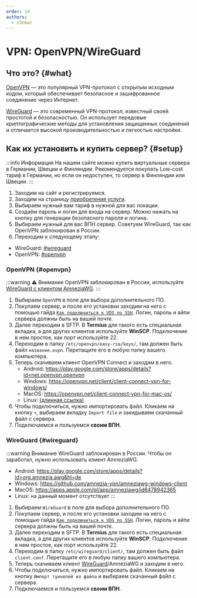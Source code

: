 ```yaml
---
order: 14
authors:
  - s3nkwr
---
```


# VPN: OpenVPN/WireGuard

## Что это? {#what}

[OpenVPN](https://openvpn.net/) — это популярный VPN-протокол с открытым исходным кодом, который обеспечивает безопасное и зашифрованное соединение через Интернет.

[WireGuard](https://www.wireguard.com/) — это современный VPN-протокол, известный своей простотой и безопасностью. Он использует передовые криптографические методы для установления защищенных соединений и отличается высокой производительностью и легкостью настройки.

## Как их установить и купить сервер? {#setup}

:::info Информация
На нашем сайте можно купить виртуальные сервера в Германии, Швеции и Финляндии. Рекомендуется покупать Low-cost тариф в Германии, но если он недоступен, то сервер в Финляндии или Швеции.
:::

1. Заходим на сайт и регистрируемся.
2. Заходим на страницу [приобретения услуги](https://new.play2go.cloud/me/buy).
3. Выбираем нужный вам тариф в нужной для вас локации.
4. Создаём пароль и логин для входа на сервер. Можно нажать на кнопку для генерации безопасного пароля и логина.
5. Выбираем нужный для вас ВПН сервер. Советуем WireGuard, так как OpenVPN заблокирован в России.
6. Переходим к следующему этапу:
- WireGuard: [#wireguard](#wireguard)
- OpenVPN: [#openvpn](#openvpn)
<AImg src="/vds/installvpn/order-1.png" alt="Страница покупки и выбор ПО"/>

### OpenVPN {#openvpn}

:::warning :warning: Внимание
OpenVPN заблокирован в России, используйте [WireGuard с клиентом AmneziaWG](#wireguard).
:::

1. Выбираем `OpenVPN` в поле для выбора дополнительного ПО.
2. Покупаем сервер, и после его установки заходим на него с помощью гайда [`Как подключиться к VDS по SSH`](/vds/ssh). Логин, пароль и айпи сервера должны быть на вашей почте.
3. Далее переходим в SFTP. В **Termius** для такого есть специальная вкладка, а для других клиентов используйте **WinSCP**. Подключение в нем простое, как порт используйте 22.
4. Переходим в папку `/etc/openvpn/easy-rsa/keys/`, там должен быть файл `название.ovpn`. Перетащите его в любую папку вашего компьютера.
5. Теперь скачиваем клиент OpenVPN Connect и заходим в него.
    - Android: https://play.google.com/store/apps/details?id=net.openvpn.openvpn
    - Windows: https://openvpn.net/client/client-connect-vpn-for-windows/
    - MacOS: https://openvpn.net/client-connect-vpn-for-mac-os/
    - Linux: [(длинная ссылка)](https://openvpn.net/cloud-docs/tutorials/configuration-tutorials/connectors/operating-systems/linux/tutorial--learn-to-install-and-control-the-openvpn-3-client.html)
6. Чтобы подключиться, нужно импортировать файл. Кликаем на кнопку `+`, выбираем вкладку `Import file` и закидываем скачанный файл с сервера.
7. Подключаемся и пользуемся **своим ВПН**.

### WireGuard {#wireguard}

:::warning Внимание
WireGuard заблокирован в России. Чтобы он заработал, нужно использовать клиент AmneziaWG.

- Android: https://play.google.com/store/apps/details?id=org.amnezia.awg&hl=de
- Windows: https://github.com/amnezia-vpn/amneziawg-windows-client
- MacOS: https://apps.apple.com/pl/app/amneziawg/id6478942365
- Linux: на данный момент отсутствует
:::

1. Выбираем `WireGuard` в поле для выбора дополнительного ПО.
2. Покупаем сервер, и после его установки заходим на него с помощью гайда [`Как подключиться к VDS по SSH`](/vds/ssh). Логин, пароль и айпи сервера должны быть на вашей почте.
3. Далее переходим в SFTP. В **Termius** для такого есть специальная вкладка, а для других клиентов используйте **WinSCP**. Подключение в нем простое, как порт используйте 22.
4. Переходим в папку `/etc/wireguard/client/`, там должен быть файл `client.conf`. Перетащите его в любую папку вашего компьютера.
5. Теперь скачиваем клиент [WireGuard](https://www.wireguard.com/install/)/AmneziaWG и заходим в него.
6. Чтобы подключиться, нужно импортировать файл. Кликаем на кнопку `Импорт туннелей из файла` и выбираем скачанный файл с сервера.
7. Подключаемся и пользуемся **своим ВПН**.
